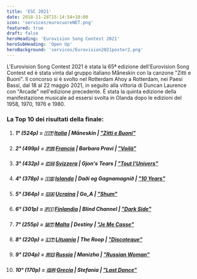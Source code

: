 ```yaml
---
title: 'ESC 2021'
date: 2018-11-28T15:14:54+10:00
icon: 'services/eurocuoreNET.png'
featured: true
draft: false
heroHeading: 'Eurovision Song Contest 2021'
heroSubHeading: 'Open Up'
heroBackground: 'services/Eurovision2021poster2.png'
---
```


L'Eurovision Song Contest 2021 è stata la 65ª edizione dell'Eurovision Song Contest ed è stata vinta dal gruppo italiano Måneskin con la canzone "Zitti e Buoni". Il concorso si è svolto nel Rotterdam Ahoy a Rotterdam, nei Paesi Bassi, dal 18 al 22 maggio 2021, in seguito alla vittoria di Duncan Laurence con "Arcade" nell'edizione precedente. È stata la quinta edizione della manifestazione musicale ad essersi svolta in Olanda dopo le edizioni del 1958, 1970, 1976 e 1980.

### La Top 10 dei risultati della finale:
1. ##### **1**° (524p) = 🇮🇹 [**Italia**](https://youtu.be/2oWlF34xUAk) | *Måneskin* | [*"Zitti e Buoni"*](https://youtu.be/RVH5dn1cxAQ)
2. ##### **2**° (499p) = 🇫🇷 [**Francia**](https://youtu.be/ICANfm-7-y8) | *Barbara Pravi* | [*"Voilà"*](https://youtu.be/Unj9WbeLzRU)
3. ##### **3**° (432p) = 🇨🇭 [**Svizzera**](https://youtu.be/edc7Slyvnnw) | *Gjon's Tears* | [*"Tout l'Univers"*](https://youtu.be/jznH_fltcYA)
4. ##### **4**° (378p) = 🇮🇸 [**Islanda**](https://youtu.be/KRqaW7Kwy78) | *Daði og Gagnamagnið* | [*"10 Years"*](https://youtu.be/YSMhu-PrLME)
5. ##### **5**° (364p) = 🇺🇦 [**Ucraina**](https://youtu.be/6Ngk_St-_eo) | *Go_A* | [*"Shum"*](https://youtu.be/lqvzDkgok_g)
6. ##### **6**° (301p) = 🇫🇮 [**Finlandia**](https://youtu.be/gFb-ZgzTYNU) | *Blind Channel* | [*"Dark Side"*](https://youtu.be/fOPGxQ4fgVw)
7. ##### **7**° (255p) = 🇲🇹 [**Malta**](https://youtu.be/h0XEESDfmF0) | *Destiny* | [*"Je Me Casse"*](https://youtu.be/jbbc2yKnv0M)
8. ##### **8**° (220p) = 🇱🇹 [**Lituania**](https://youtu.be/dwiaqb1lb5A) | *The Roop* | [*"Discoteque"*](https://youtu.be/JNweec5olYw)
9. ##### **9**° (204p) = 🇷🇺 [**Russia**](https://youtu.be/Vl_XV35CTeg) | *Manizha* | [*"Russian Woman"*](https://youtu.be/V-Di9A28e5E)
10. ##### **10**° (170p) = 🇬🇷 [**Grecia**](https://youtu.be/vYy5_-RDuKg) | *Stefania* | [*"Last Dance"*](https://youtu.be/QhZhJFp0vVw)
